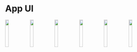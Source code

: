 # App UI

<img src="https://github.com/user-attachments/assets/5be9e923-145c-4c6c-b531-91a259bcce28" width=15% height=15%>
<img src="https://github.com/user-attachments/assets/d6eb3fd9-485d-4c3b-837c-36249fdd55e4" width=15% height=15%>
<img src="https://github.com/user-attachments/assets/af093701-976f-4b7e-848f-8b0d141d0cd6" width=15% height=15%>
<img src="https://github.com/user-attachments/assets/afb5f5f3-15d1-4996-9924-0aba87feb375" width=15% height=15%>
<img src="https://github.com/user-attachments/assets/95648d78-31c0-4d10-9045-8b55009d7b1a" width=15% height=15%>
<img src="https://github.com/user-attachments/assets/b2aca9f6-95cf-4c88-87bf-fbaf2b90e155" width=15% height=15%>
